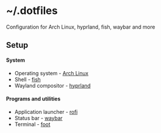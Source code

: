 # ~/.dotfiles
Configuration for Arch Linux, hyprland, fish, waybar and more
## Setup
#### System
* Operating system - [Arch Linux](https://archlinux.org/)
* Shell - [fish](https://github.com/fish-shell/fish-shell)
* Wayland compositor - [hyprland](https://github.com/hyprwm/Hyprland)
#### Programs and utilities
* Application launcher - [rofi](https://github.com/lbonn/rofi)
* Status bar - [waybar](https://github.com/Alexays/Waybar)
* Terminal - [foot](https://codeberg.org/dnkl/foot)

